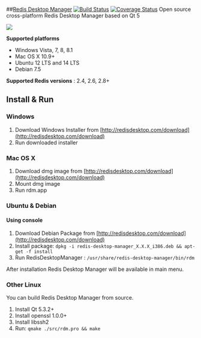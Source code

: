 ##[Redis Desktop Manager](http://redisdesktop.com "Redis Desktop Manager Offical Site") [![Build Status](https://travis-ci.org/uglide/RedisDesktopManager.png?branch=0.8.0)](https://travis-ci.org/uglide/RedisDesktopManager) [![Coverage Status](https://coveralls.io/repos/uglide/RedisDesktopManager/badge.png?branch=master)](https://coveralls.io/r/uglide/RedisDesktopManager?branch=master)
Open source cross-platform Redis Desktop Manager based on Qt 5

![](http://redisdesktop.com/img/features/all.png)

**Supported platforms**

- Windows Vista, 7, 8, 8.1
- Mac OS X 10.9+
- Ubuntu 12 LTS and 14 LTS
- Debian 7.5

**Supported Redis versions** : 2.4, 2.6, 2.8+

## Install & Run ##

### Windows ###

1. Download Windows Installer from [http://redisdesktop.com/download](http://redisdesktop.com/download)
2. Run downloaded installer

### Mac OS X ###
1. Download dmg image from [http://redisdesktop.com/download](http://redisdesktop.com/download)
2. Mount dmg image
3. Run rdm.app

### Ubuntu & Debian ###

#### Using console ####

1. Download Debian Package from  [http://redisdesktop.com/download](http://redisdesktop.com/download)
2. Install package:
    `dpkg -i redis-desktop-manager_X.X.X_i386.deb && apt-get -f install`
4. Run RedisDesktopManager :
	`/usr/share/redis-desktop-manager/bin/rdm`

After installation Redis Desktop Manager will be available in main menu.

### Other Linux ###
You can build Redis Desktop Manager from source.

1. Install Qt 5.3.2+
2. Install openssl 1.0.0+
3. Install libssh2
4. Run:
	`qmake ./src/rdm.pro && make`



